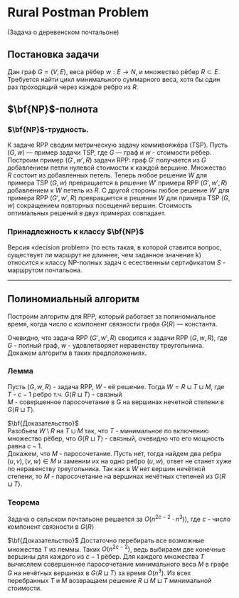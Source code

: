# Rural Postman Problem  
(Задача о деревенском почтальоне)

## Постановка задачи
Дан граф $G=(V,E)$, веса рёбер $w:E \rightarrow N$, и множество рёбер $R \subset E$. Требуется найти цикл минимального суммарного веса, хотя бы один раз проходящий через каждое ребро из $R$.

## $\bf{NP}$-полнота
### $\bf{NP}$-трудность.
К задаче RPP сводим метрическую задачу коммивояжёра (TSP). Пусть $(G,w)$ — пример задачи TSP, где $G$ — граф и $w$ - стоимости рёбер. Построим пример $(G', w', R)$ задачи RPP:
граф $G'$ получается из $G$ добавлением петли нулевой стоимости к каждой вершине. Множество $R$ состоит из добавленных петель. Теперь любое решение $W$ для примера TSP $(G, w)$ превращается в решение $W'$ примера RPP $(G', w', R)$ добавлением к $W$ петель из $R$. С другой стороны любое решение $W'$ для примера RPP $(G', w', R)$ превращается в решение $W$ для примера TSP $(G, w)$ сокращением повторных посещений вершин. Стоимость оптимальных решений в двух примерах совпадает.
### Принадлежность к классу $\bf{NP}$
Версия «decision problem» (то есть такая, в которой ставится вопрос, существует ли маршрут не длиннее, чем заданное значение k) относится к классу NP-полных задач c есественным сертификатом $S$ - маршрутом почтальона.

---
## Полиномиальный алгоритм
Построим алгоритм для RPP, который работает за полиномиальное время, когда число $c$ компонент связности графа $G \left\langle R \right\rangle$ — константа.

Очевидно, что задача RPP $(G', w', R)$ сводится к задачи RPP $(G, w, R)$, где $G$ - полный граф, $w$ - удовлетворяет неравенству треугольника. Докажем алгоритм в таких предположениях.

### Лемма
Пусть $(G, w, R)$ - задача RPP, $W$ - её решение. Тогда $W=R \sqcup T \sqcup M$, где  
$T$ - $c - 1$ ребро т.ч. $G \left\langle R \sqcup T \right\rangle$ - связный  
$M$ - совершенное паросочетание в G на вершинах нечетной степени в $G \left\langle R \sqcup T \right\rangle$.

$\bf{Доказательство}$  
Разобьем $W \setminus R$ на $T \sqcup M$ так, что $T$ - минимальное по включению множество рёбер, что $G \left\langle R \sqcup T \right\rangle$ - связный, очевидно что его мощность равна $c - 1$.  
Докажем, что $M$ - паросочетание. Пусть нет, тогда найдем два ребра $(u,v),(v,w) \in M$ и заменим их на одно ребро $(u, w)$, ответ не станет хуже по неравенству треугольника. Так как в $W$ нет вершин нечётной степени, то $M$ - паросочетание на вершинах нечётных степеней из $G \left\langle R \sqcup T \right\rangle$.

### Теорема
Задача о сельском почтальоне решается за $O(n^{2c-2} \cdot n^3))$, где $c$ - число компонент связности в $G \left\langle R \right\rangle$  

$\bf{Доказательство}$ 
Достаточно перебирать все возможные множества $T$ из леммы. Таких $O(n^{2c−2})$, ведь выбираем две конечные вершины для каждого из $c−1$ рёбер. Для каждого множества $T$ вычисляем совершенное паросочетание минимального веса $M$ в графе $G$ на нечётных вершинах в $G \left\langle R \sqcup T \right\rangle$ за время $O(n^3)$. Из всех перебранных $T$ и $M$ возвращаем решение $R \sqcup M \sqcup T$ минимальной стоимости.
